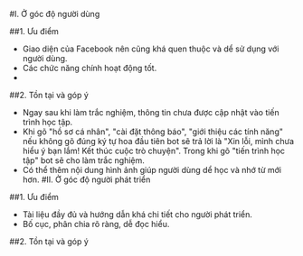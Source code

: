 #I. Ở góc độ người dùng

##1. Ưu điểm
- Giao diện của Facebook nên cũng khá quen thuộc và dể sử dụng với người dùng.
- Các chức năng chính hoạt động tốt.
- 
##2. Tồn tại và góp ý
- Ngay sau khi làm trắc nghiệm, thông tin chưa được cập nhật vào tiến trình học tập.
- Khi gõ "hồ sơ cá nhân", "cài đặt thông báo", "giới thiệu các tính năng" nếu không gõ đúng ký tự hoa đầu tiên bot sẽ trả lời là "Xin lỗi, mình chưa hiểu ý bạn lắm!
Kết thúc cuộc trò chuyện". Trong khi gõ "tiến trình học tập" bot sẽ cho làm trắc nghiệm.
- Có thể thêm nội dung hình ảnh giúp người dùng dể học và nhớ từ mới hơn.
#II. Ở góc độ người phát triển

##1. Ưu điểm
- Tài liệu đầy đủ và hướng dẫn khá chi tiết cho người phát triển.
- Bố cục, phân chia rõ ràng, dễ đọc hiểu.

##2. Tồn tại và góp ý